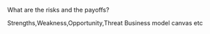 
What are the risks and the payoffs?


Strengths,Weakness,Opportunity,Threat
Business model canvas
etc
